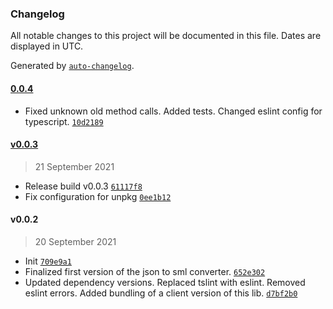 ### Changelog

All notable changes to this project will be documented in this file. Dates are displayed in UTC.

Generated by [`auto-changelog`](https://github.com/CookPete/auto-changelog).

#### [0.0.4](https://github.com/GELight/json2sml/compare/v0.0.3...0.0.4)

- Fixed unknown old method calls. Added tests. Changed eslint config for typescript. [`10d2189`](https://github.com/GELight/json2sml/commit/10d2189a5e399043d7d9e6c3a5e1d9d49d84c104)

#### [v0.0.3](https://github.com/GELight/json2sml/compare/v0.0.2...v0.0.3)

> 21 September 2021

- Release build v0.0.3 [`61117f8`](https://github.com/GELight/json2sml/commit/61117f8da80e0f3a854a4cb4da0b901a1422fc7c)
- Fix configuration for unpkg [`0ee1b12`](https://github.com/GELight/json2sml/commit/0ee1b12802dc3eee7f2cc8b69bb7ecdf8d21951a)

#### v0.0.2

> 20 September 2021

- Init [`709e9a1`](https://github.com/GELight/json2sml/commit/709e9a1ce0d7e94983eed0af6bef4029699fbd94)
- Finalized first version of the json to sml converter. [`652e302`](https://github.com/GELight/json2sml/commit/652e302bf7a7c2a361575298c74e9bc3f9bb9a2f)
- Updated dependency versions. Replaced tslint with eslint. Removed eslint errors. Added bundling of a client version of this lib. [`d7bf2b0`](https://github.com/GELight/json2sml/commit/d7bf2b0dc4d8d43c3bd6d68e3ff1cc197de7e8a9)
